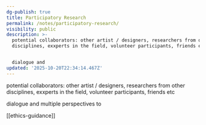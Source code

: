 ```yaml
---
dg-publish: true
title: Participatory Research
permalink: /notes/participatory-research/
visibility: public
description: >-
  potential collaborators: other artist / designers, researchers from other
  disciplines, exxperts in the field, volunteer participants, friends etc


  dialogue and 
updated: '2025-10-20T22:34:14.467Z'
---
```

potential collaborators: other artist / designers, researchers from other disciplines, exxperts in the field, volunteer participants, friends etc

dialogue and multiple perspectives to 


[[ethics-guidance]]
